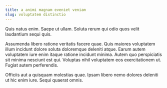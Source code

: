 ```yaml
---
title: a animi magnam eveniet veniam
slug: voluptatem distinctio
---
```


Quis natus enim. Saepe ut ullam. Soluta rerum qui odio quos velit laudantium sequi quis.

Assumenda libero ratione veritatis facere quae. Quis maiores voluptatem illum incidunt dolore soluta doloremque deleniti atque. Earum autem voluptatem iure enim itaque ratione incidunt minima. Autem quo perspiciatis sit minima nesciunt est qui. Voluptas nihil voluptatem eos exercitationem ut. Fugiat autem perferendis.

Officiis aut a quisquam molestias quae. Ipsam libero nemo dolores deleniti ut hic enim iure. Sequi quaerat omnis.

